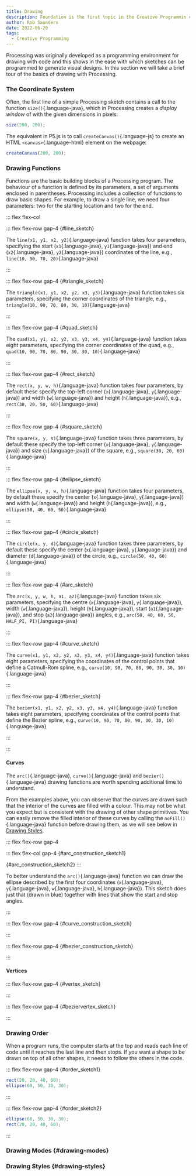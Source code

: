 ```yaml
---
title: Drawing
description: Foundation is the first topic in the Creative Programmin course.
author: Rob Saunders
date: 2022-06-20
tags:
  - Creative Programming
---
```


Processing was originally developed as a programming environment for drawing with code and this shows in the ease with which sketches can be programmed to generate visual designs. In this section we will take a brief tour of the basics of drawing with Processing.

### The Coordinate System
Often, the first line of a simple Processing sketch contains a call to the function `size()`{.language-java}, which in Processing creates a _display window_ of with the given dimensions in pixels:  
```java
size(200, 200);
```

The equivalent in P5.js is to call `createCanvas()`{.language-js} to create an HTML `<canvas>`{.language-html} element on the webpage:
```js
createCanvas(200, 200);
```

### Drawing Functions
Functions are the basic building blocks of a Processing program. The behaviour of a function is defined by its parameters, a set of arguments enclosed in parentheses. Processing includes a collection of functions to draw basic shapes. For example, to draw a single line, we need four parameters: two for the starting location and two for the end.

::: flex flex-col

::: flex flex-row gap-4
{#line_sketch}

The `line(x1, y1, x2, y2)`{.language-java} function takes four parameters, specifying the start (`x1`{.language-java}, `y1`{.language-java}) and end (`x2`{.language-java}, `y2`{.language-java}) coordinates of the line, e.g., `line(10, 90, 70, 20)`{.language-java}
<script>new p5( p => { p.setup = () => { p.createCanvas(100, 100); p.background(223); p.line(10, 90, 70, 20); }; }, "line_sketch");</script>
:::

::: flex flex-row gap-4
{#triangle_sketch}

The `triangle(x1, y1, x2, y2, x3, y3)`{.language-java} function takes six parameters, specifying the corner coordinates of the triangle, e.g., `triangle(10, 90, 70, 80, 30, 10)`{.language-java}
<script>new p5( p => { p.setup = () => { p.createCanvas(100, 100); p.background(223); p.triangle(10, 90, 70, 80, 30, 10); }; }, "triangle_sketch");</script>
:::

::: flex flex-row gap-4
{#quad_sketch}

The `quad(x1, y1, x2, y2, x3, y3, x4, y4)`{.language-java} function takes eight parameters, specifying the corner coordinates of the quad, e.g., `quad(10, 90, 70, 80, 90, 30, 30, 10)`{.language-java}
<script>new p5( p => { p.setup = () => { p.createCanvas(100, 100); p.background(223); p.quad(10, 90, 70, 80, 90, 30, 30, 10); }; }, "quad_sketch");</script>
:::

::: flex flex-row gap-4
{#rect_sketch}

The `rect(x, y, w, h)`{.language-java} function takes four parameters, by default these specify the top-left corner (`x`{.language-java}, `y`{.language-java}) and width (`w`{.language-java}) and height (`h`{.language-java}), e.g., `rect(30, 20, 50, 60)`{.language-java}
<script>new p5( p => { p.setup = () => { p.createCanvas(100, 100); p.background(223); p.rect(30, 20, 50, 60); }; }, "rect_sketch");</script>
:::

::: flex flex-row gap-4
{#square_sketch}

The `square(x, y, s)`{.language-java} function takes three parameters, by default these specify the top-left corner (`x`{.language-java}, `y`{.language-java}) and size (`s`{.language-java}) of the square, e.g., `square(30, 20, 60)`{.language-java}
<script>new p5( p => { p.setup = () => { p.createCanvas(100, 100); p.background(223); p.square(30, 20, 60); }; }, "square_sketch");</script>
:::

::: flex flex-row gap-4
{#ellipse_sketch}

The `ellipse(x, y, w, h)`{.language-java} function takes four parameters, by default these specify the center (`x`{.language-java}, `y`{.language-java}) and width (`w`{.language-java}) and height (`h`{.language-java}), e.g., `ellipse(50, 40, 60, 50)`{.language-java}
<script>new p5( p => { p.setup = () => { p.createCanvas(100, 100); p.background(223); p.ellipse(50, 40, 60, 50); }; }, "ellipse_sketch");</script>
:::

::: flex flex-row gap-4
{#circle_sketch}

The `circle(x, y, d)`{.language-java} function takes three parameters, by default these specify the center (`x`{.language-java}, `y`{.language-java}) and diameter (`d`{.language-java}) of the circle, e.g., `circle(50, 40, 60)`{.language-java}
<script>new p5( p => { p.setup = () => { p.createCanvas(100, 100); p.background(223); p.circle(50, 40, 60); }; }, "circle_sketch");</script>
:::

::: flex flex-row gap-4
{#arc_sketch}

The `arc(x, y, w, h, a1, a2)`{.language-java} function takes six parameters, specifying the centre (`x`{.language-java}, `y`{.language-java}), width (`w`{.language-java}), height (`h`{.language-java}), start (`a1`{.language-java}), and stop (`a2`{.language-java}) angles, e.g., `arc(50, 40, 60, 50, HALF_PI, PI)`{.language-java}
<script>new p5( p => { p.setup = () => { p.createCanvas(100, 100); p.background(223); p.arc(50, 40, 60, 50, p.HALF_PI, p.PI); }; }, "arc_sketch");</script>
:::

::: flex flex-row gap-4
{#curve_sketch}

The `curve(x1, y1, x2, y2, x3, y3, x4, y4)`{.language-java} function takes eight parameters, specifying the coordinates of the control points that define a Catmull-Rom spline, e.g., `curve(10, 90, 70, 80, 90, 30, 30, 10)`{.language-java}
<script>new p5( p => { p.setup = () => { p.createCanvas(100, 100); p.background(223); p.curve(10, 90, 70, 80, 90, 30, 30, 10); }; }, "curve_sketch");</script>
:::

::: flex flex-row gap-4
{#bezier_sketch}

The `bezier(x1, y1, x2, y2, x3, y3, x4, y4)`{.language-java} function takes eight parameters, specifying coordinates of the control points that define the Bezier spline, e.g., `curve(10, 90, 70, 80, 90, 30, 30, 10)`{.language-java}
<script>new p5( p => { p.setup = () => { p.createCanvas(100, 100); p.background(223); p.bezier(10, 90, 70, 80, 90, 30, 30, 10); }; }, "bezier_sketch");</script>
:::

:::

#### Curves

The `arc()`{.language-java}, `curve()`{.language-java} and `bezier()`{.language-java} drawing functions are worth spending additional time to understand.

From the examples above, you can observe that the curves are drawn such that the interior of the curves are filled with a colour. This may not be what you expect but is consistent with the drawing of other shape primitives. You can easily remove the filled interior of these curves by calling the `noFill()`{.language-java} function before drawing them, as we will see below in [Drawing Styles](#drawing-styles).

::: flex flex-row gap-4

::: flex flex-col gap-4
{#arc_construction_sketch1}

{#arc_construction_sketch2}
:::

To better understand the `arc()`{.language-java} function we can draw the ellipse described by the first four coordinates (`x`{.language-java}, `y`{.language-java}, `w`{.language-java}, `h`{.language-java}). This sketch does just that (drawn in blue) together with lines that show the start and stop angles.
<script>
  new p5(
    p => {
      p.setup = () => {
        p.createCanvas(100, 100);
        p.background(223);
        p.arc(50, 40, 60, 50, p.HALF_PI, p.PI);
        p.push();
          p.noFill();
          p.strokeWeight(2);
          p.stroke(0, 0, 192, 48);
          p.ellipse(50, 40, 60, 50);
          p.push();
            p.stroke(0, 192, 0, 48);
            p.translate(50, 40);
            p.rotate(p.HALF_PI);
            p.line(0, 0, 50, 0);
          p.pop();
          p.push();
            p.stroke(192, 0, 0, 48);
            p.translate(50, 40);
            p.rotate(p.PI);
            p.line(0, 0, 50, 0);
          p.pop();
          p.strokeWeight(4);
          p.stroke(0, 0, 192, 48);
          p.point(50, 40);
        p.pop();
      };
    }, "arc_construction_sketch1");
</script>
<script>
  new p5(
    p => {
      p.setup = () => {
        p.createCanvas(100, 100);
        p.background(223);
        p.arc(50, 40, 60, 50, p.PI/2, 3 * p.PI/5);
        p.push();
          p.noFill();
          p.strokeWeight(2);
          p.stroke(0, 0, 192, 48);
          p.ellipse(50, 40, 60, 50);
          p.push();
            p.stroke(0, 192, 0, 48);
            p.translate(50, 40);
            p.rotate(p.PI/4);
            p.line(0, 0, 50, 0);
          p.pop();
          p.push();
            p.stroke(192, 0, 0, 48);
            p.translate(50, 40);
            p.rotate(3 * p.PI/5);
            p.line(0, 0, 50, 0);
          p.pop();
          p.strokeWeight(4);
          p.stroke(0, 0, 192, 48);
          p.point(50, 40);
        p.pop();
      };
    }, "arc_construction_sketch2");
</script>
:::

::: flex flex-row gap-4
{#curve_construction_sketch}

<script>
  new p5(
    p => {
      p.setup = () => {
        p.createCanvas(100, 100);
        p.background(223);
        p.curve(10, 90, 70, 80, 90, 30, 30, 10);
        p.push();
          p.noFill();
          p.strokeWeight(2);
          p.push();
            p.stroke(0, 192, 0, 48);
            p.curve(10, 90, 10, 90, 70, 80, 90, 30);
          p.pop();
          p.push();
            p.stroke(192, 0, 0, 48);
            p.curve(70, 80, 90, 30, 30, 10, 30, 10);
          p.pop();
          p.strokeWeight(4);
          p.stroke(0, 192, 0, 48);
          p.point(10, 90);
          p.point(70, 80);
          p.stroke(192, 0, 0, 48);
          p.point(90, 30);
          p.point(30, 10);
        p.pop();
      };
    }, "curve_construction_sketch");
</script>
:::

::: flex flex-row gap-4
{#bezier_construction_sketch}

<script>
  new p5(
    p => {
      p.setup = () => {
        p.createCanvas(100, 100);
        p.background(223);
        p.bezier(10, 90, 70, 80, 90, 30, 30, 10);
        p.push();
          p.noFill();
          p.strokeWeight(2);
          p.push();
            p.stroke(0, 192, 0, 48);
            p.line(10, 90, 70, 80);
          p.pop();
          p.push();
            p.stroke(192, 0, 0, 48);
            p.line(90, 30, 30, 10);
          p.pop();
          p.strokeWeight(4);
          p.stroke(0, 192, 0, 48);
          p.point(10, 90);
          p.point(70, 80);
          p.stroke(192, 0, 0, 48);
          p.point(90, 30);
          p.point(30, 10);
        p.pop();
      };
    }, "bezier_construction_sketch");
</script>
:::

#### Vertices

::: flex flex-row gap-4
{#vertex_sketch}

<script>new p5( p => { p.setup = () => { p.createCanvas(100, 100); p.background(223); p.beginShape(); p.vertex(30, 20); p.vertex(70, 20); p.vertex(90, 50); p.vertex(70, 80); p.vertex(30, 80); p.vertex(10, 50); p.endShape(p.CLOSE); }; }, "vertex_sketch");</script>
:::

::: flex flex-row gap-4
{#beziervertex_sketch}

<script>new p5( p => { p.setup = () => { p.createCanvas(100, 100); p.background(223); p.beginShape(); p.vertex(30, 20); p.bezierVertex(70, 20, 90, 50, 70, 80); p.bezierVertex(30, 80, 10, 50, 30, 20);p.endShape(p.CLOSE); }; }, "beziervertex_sketch"); </script>
:::

### Drawing Order
When a program runs, the computer starts at the top and reads each line of code until it reaches the last line and then stops. If you want a shape to be drawn on top of all other shapes, it needs to follow the others in the code.

::: flex flex-row gap-4
{#order_sketch1}

```java
rect(20, 20, 40, 60);
ellipse(60, 50, 30, 30);
```

<script>new p5( p => { p.setup = function() { p.createCanvas(100, 100); p.background(223); p.rect(20, 20, 40, 60); p.ellipse(60, 50, 30, 30); }; }, "order_sketch1");</script>
:::

::: flex flex-row gap-4
{#order_sketch2}

```java
ellipse(60, 50, 30, 30);
rect(20, 20, 40, 60);
```

<script>new p5( p => { p.setup = function() { p.createCanvas(100, 100); p.background(223); p.ellipse(60, 50, 30, 30); p.rect(20, 20, 40, 60); }; }, "order_sketch2");</script>
:::

### Drawing Modes {#drawing-modes}

### Drawing Styles {#drawing-styles}
